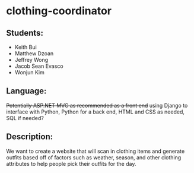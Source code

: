 # clothing-coordinator
## Students:
- Keith Bui
- Matthew Dzoan
- Jeffrey Wong
- Jacob Sean Evasco
- Wonjun Kim

## Language:
~~Potentially ASP.NET MVC as recommended as a front end~~ using Django to interface with Python, Python for a back end, HTML and CSS as needed, SQL if needed?

## Description:
We want to create a website that will scan in clothing items and generate outfits based off of factors such as weather, season, and other clothing attributes to help people pick their outfits for the day.
